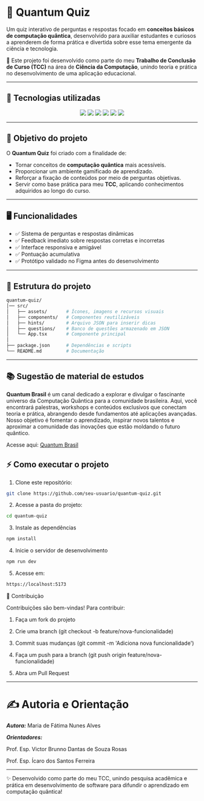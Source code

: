 # 🌌 Quantum Quiz  

Um quiz interativo de perguntas e respostas focado em **conceitos básicos de computação quântica**, desenvolvido para auxiliar estudantes e curiosos a aprenderem de forma prática e divertida sobre esse tema emergente da ciência e tecnologia.  

📘 Este projeto foi desenvolvido como parte do meu **Trabalho de Conclusão de Curso (TCC)** na área de **Ciência da Computação**, unindo teoria e prática no desenvolvimento de uma aplicação educacional.  

---

## 🚀 Tecnologias utilizadas  
<div align="center">

  <img src="https://img.shields.io/badge/React-20232A?style=for-the-badge&logo=react&logoColor=61DAFB" />
  <img src="https://img.shields.io/badge/TypeScript-007ACC?style=for-the-badge&logo=typescript&logoColor=white" />
  <img src="https://img.shields.io/badge/TailwindCSS-38B2AC?style=for-the-badge&logo=tailwind-css&logoColor=white" />
  <img src="https://img.shields.io/badge/React%20Icons-E91E63?style=for-the-badge&logo=react&logoColor=white" />
  <img src="https://img.shields.io/badge/Node.js-43853D?style=for-the-badge&logo=node.js&logoColor=white" />
  <img src="https://img.shields.io/badge/Figma-F24E1E?style=for-the-badge&logo=figma&logoColor=white" />

</div>

---

## 🎯 Objetivo do projeto  

O **Quantum Quiz** foi criado com a finalidade de:  
- Tornar conceitos de **computação quântica** mais acessíveis.  
- Proporcionar um ambiente gamificado de aprendizado.  
- Reforçar a fixação de conteúdos por meio de perguntas objetivas.  
- Servir como base prática para meu **TCC**, aplicando conhecimentos adquiridos ao longo do curso.  

---

## 🖥️ Funcionalidades  

- ✅ Sistema de perguntas e respostas dinâmicas  
- ✅ Feedback imediato sobre respostas corretas e incorretas  
- ✅ Interface responsiva e amigável  
- ✅ Pontuação acumulativa  
- ✅ Protótipo validado no Figma antes do desenvolvimento  

---

## 📂 Estrutura do projeto  

```bash
quantum-quiz/
│── src/
│   ├── assets/       # Ícones, imagens e recursos visuais
│   ├── components/   # Componentes reutilizáveis
│   ├── hints/        # Arquivo JSON para inserir dicas
│   ├── questions/    # Banco de questões armazenado em JSON
│   └── App.tsx       # Componente principal
│
├── package.json      # Dependências e scripts
└── README.md         # Documentação
```
---

## 📚 Sugestão de material de estudos

**Quantum Brasil** é um canal dedicado a explorar e divulgar o fascinante universo da Computação Quântica para a comunidade brasileira. Aqui, você encontrará palestras, workshops e conteúdos exclusivos que conectam teoria e prática, abrangendo desde fundamentos até aplicações avançadas. Nosso objetivo é fomentar o aprendizado, inspirar novos talentos e aproximar a comunidade das inovações que estão moldando o futuro quântico.

Acesse aqui: 
[Quantum Brasil](https://www.youtube.com/channel/UCYPhdIDsF5aVPNOwJAtN0Pg)

## ⚡ Como executar o projeto  

1. Clone este repositório:  
```bash
git clone https://github.com/seu-usuario/quantum-quiz.git
```

2. Acesse a pasta do projeto:
```bash
cd quantum-quiz
```

3. Instale as dependências

```bash
npm install
```

4. Inicie o servidor de desenvolvimento

```bash
npm run dev
```

5. Acesse em:

```bash
https://localhost:5173
```

🤝 Contribuição

Contribuições são bem-vindas!
Para contribuir:

1. Faça um fork do projeto

2. Crie uma branch (git checkout -b feature/nova-funcionalidade)

3. Commit suas mudanças (git commit -m 'Adiciona nova funcionalidade')

4. Faça um push para a branch (git push origin feature/nova-funcionalidade)

5. Abra um Pull Request

---

# ✍️ Autoria e Orientação

***Autora:*** Maria de Fátima Nunes Alves

***Orientadores:***

Prof. Esp. Victor Brunno Dantas de Souza Rosas

Prof. Esp. Ícaro dos Santos Ferreira

---

✨ Desenvolvido como parte do meu TCC, unindo pesquisa acadêmica e prática em desenvolvimento de software para difundir o aprendizado em computação quântica!
